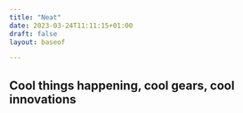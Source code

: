 ```yaml
---
title: "Neat"
date: 2023-03-24T11:11:15+01:00
draft: false
layout: baseof

---
```


## Cool things happening, cool gears, cool innovations
